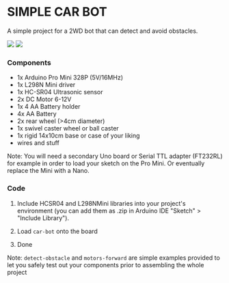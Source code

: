 # SIMPLE CAR BOT #

A simple project for a 2WD bot that can detect and avoid obstacles.

![](https://photos.app.goo.gl/VdQ92rBn4cXNVnuU6)
![](https://photos.app.goo.gl/rkZCnF8jGnBF7LkeA)

### Components ###

- 1x Arduino Pro Mini 328P (5V/16MHz)
- 1x L298N Mini driver
- 1x HC-SR04 Ultrasonic sensor
- 2x DC Motor 6-12V
- 1x 4 AA Battery holder
- 4x AA Battery
- 2x rear wheel (>4cm diameter)
- 1x swivel caster wheel or ball caster
- 1x rigid 14x10cm base or case of your liking
- wires and stuff

Note: You will need a secondary Uno board or Serial TTL adapter (FT232RL) for example in order to load your sketch on the Pro Mini. Or eventually replace the Mini with a Nano.

### Code ###

1. Include HCSR04 and L298NMini libraries into your project's environment (you can add them as .zip in Arduino IDE "Sketch" > "Include Library").

2. Load `car-bot` onto the board

3. Done

Note: `detect-obstacle` and `motors-forward` are simple examples provided to let you safely test out your components prior to assembling the whole project